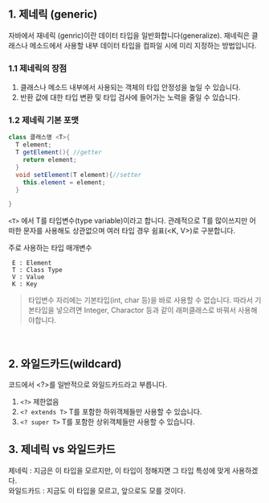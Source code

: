## 1. 제네릭 (generic)

자바에서 재네릭 (genric)이란 데이터 타입을 일반화합니다(generalize).
재네릭은 클래스나 메소드에서 사용할 내부 데이터 타입을 컴파일 시에 미리 지정하는 방법입니다.

### 1.1 제네릭의 장점
1. 클래스나 메소드 내부에서 사용되는 객체의 타입 안정성을 높일 수 있습니다.
2. 반환 값에 대한 타입 변환 및 타입 검사에 들어가는 노력을 줄일 수 있습니다.

### 1.2 제네릭 기본 포맷
```java
class 클래스명 <T>{
  T element;
  T getElement(){ //getter 
    return element; 
  }
  void setElement(T element){//setter
    this.element = element;
  }

}
```
`<T>` 에서 T를 타입변수(type variable)이라고 합니다. 관례적으로 T를 많이쓰지만 어떠한 문자를 사용해도 상관없으며 여러 타입 경우 쉼표(<K, V>)로 구분합니다.
  
주로 사용하는 타입 매개변수
  ```
   E : Element
   T : Class Type
   V : Value
   K : Key
  ```
  
> 타입변수 자리에는 기본타입(int, char 등)을 바로 사용할 수 없습니다.
  따라서 기본타입을 넣으려면 Integer, Charactor 등과 같이 래퍼클래스로 바꿔서 사용해야합니다.
  
  
 <br>
  
## 2. 와일드카드(wildcard)
 코드에서 <?>를 일반적으로 와일드카드라고 부릅니다.

1. `<?>` 
  제한없음
2. `<? extends T>`
  T를 포함한 하위객체들만 사용할 수 있습니다.
3. `<? super T>`
  T를 포함한 상위객체들만 사용할 수 있습니다.

## 3. 제네릭 vs 와일드카드
 제네릭 : 지금은 이 타입을 모르지만, 이 타입이 정해지면 그 타입 특성에 맞게 사용하겠다. <br>
 와일드카드 : 지금도 이 타입을 모르고, 앞으로도 모를 것이다. 
